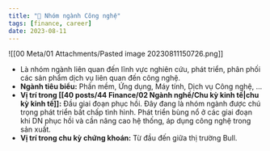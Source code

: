 ```yaml
---
title: "🌱 Nhóm ngành Công nghệ"
tags: [finance, career]
date: 2023-08-11
---
```


![[00 Meta/01 Attachments/Pasted image 20230811150726.png]]

- Là nhóm ngành liên quan đến lĩnh vực nghiên cứu, phát triển, phân phối các sản phẩm dịch vụ liên quan đến công nghệ.
- **Ngành tiêu biểu:** Phần mềm, Ứng dụng, Máy tính, Dịch vụ Công nghệ, ...
- **Vị trí trong [[40 posts/44 Finance/02 Ngành nghề/Chu kỳ kinh tế|chu kỳ kinh tế]]:** Đầu giai đoạn phục hồi. Đây đang là nhóm ngành được chú trọng phát triển bất chấp tình hình. Phát triển bùng nổ ở các giai đoạn khi DN phục hồi và cần nâng cao hệ thống, áp dụng công nghệ trong sản xuất.
- **Vị trí trong chu kỳ chứng khoán:** Từ đầu đến giữa thị trường Bull.